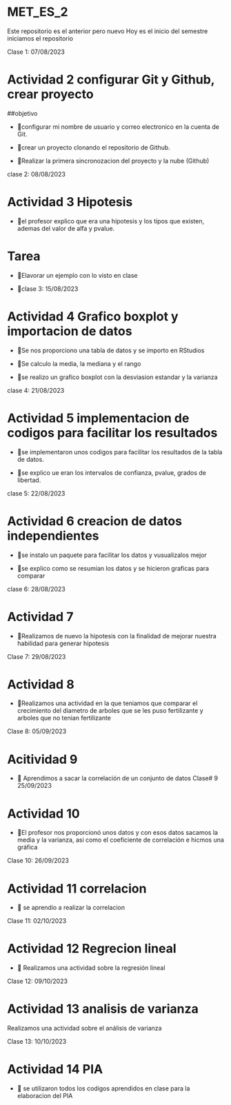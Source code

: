 # MET_ES_2
Este repositorio es el anterior pero nuevo 
Hoy es el inicio del semestre iniciamos el repositorio

Clase 1: 07/08/2023

# Actividad 2 configurar Git y Github, crear proyecto 

##objetivo 

+ :dart:configurar mi nombre de usuario y correo electronico en la cuenta de Git. 

+ :dart:crear un proyecto clonando el repositorio de Github. 

+ :dart:Realizar la primera sincronozacion del proyecto y la nube (Github)

clase 2: 08/08/2023

# Actividad 3 Hipotesis 

+ :dart:el profesor explico que era una hipotesis y los tipos que existen, ademas del valor de alfa y pvalue. 

# Tarea 
+ :dart:Elavorar un ejemplo con lo visto en clase 

+ :dart:clase 3: 15/08/2023


# Actividad 4 Grafico boxplot y importacion de datos 

+ :dart:Se nos proporciono una tabla de datos y se importo en RStudios

+ :dart:Se calculo la media, la mediana y el rango

+ :dart:se realizo un grafico boxplot con la desviasion estandar y la varianza

 clase 4: 21/08/2023

# Actividad 5 implementacion de codigos para facilitar los resultados 

+ :dart:se implementaron unos codigos para facilitar los resultados de la tabla de datos.

+ :dart:se explico ue eran los intervalos de confianza, pvalue, grados de libertad. 

 clase 5: 22/08/2023

# Actividad 6 creacion de datos independientes 

+ :dart:se instalo un paquete para facilitar los datos y vusualizalos mejor 

+ :dart:se explico como se resumian los datos y se hicieron graficas para comparar 

 clase 6: 28/08/2023
 
# Actividad 7
 
+ :dart:Realizamos de nuevo la hipotesis con la finalidad de mejorar nuestra habilidad para generar hipotesis

Clase 7: 29/08/2023


# Actividad 8

+ :dart:Realizamos una actividad en la que teniamos que comparar el crecimiento del diametro de arboles que se les puso fertilizante y arboles que no tenian fertilizante

Clase 8: 05/09/2023

# Acitividad 9

+ :dart: Aprendimos a sacar la correlación de un conjunto de datos
Clase# 9 25/09/2023

# Actividad 10

+ :dart:El profesor nos proporcionó unos datos y con esos datos sacamos la media y la varianza, asi como el coeficiente de correlación e hicmos una gráfica

Clase 10: 26/09/2023

# Actividad 11 correlacion

+ :dart: se aprendio a realizar la correlacion

Clase 11: 02/10/2023

# Actividad 12 Regrecion lineal 

+ :dart: Realizamos una actividad sobre la regresión lineal

Clase 12: 09/10/2023

# Actividad 13 analisis de varianza 

Realizamos una actividad sobre el análisis de varianza

Clase 13: 10/10/2023


# Actividad 14 PIA

+ :dart: se utilizaron todos los codigos aprendidos en clase para la elaboracion del PIA